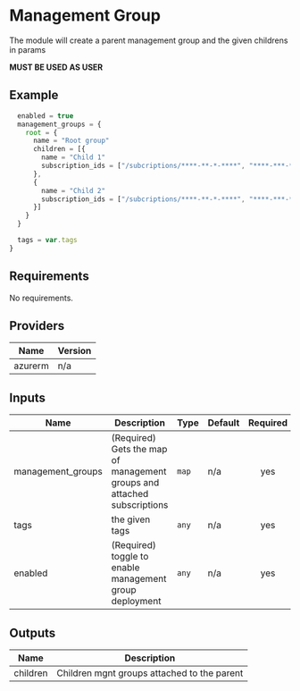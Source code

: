 # Management Group

The module will create a parent management group and the given childrens in params

**MUST BE USED AS USER**

## Example

```javascript
  enabled = true
  management_groups = {
    root = {
      name = "Root group"
      children = [{
        name = "Child 1"
        subscription_ids = ["/subcriptions/****-**-*-****", "****-***-********"]
      },
      {
        name = "Child 2"
        subscription_ids = ["/subcriptions/****-**-*-****", "****-***-********"]
      }]
    }
  }

  tags = var.tags
}
```

## Requirements

No requirements.

## Providers

| Name | Version |
|------|---------|
| azurerm | n/a |

## Inputs

| Name | Description | Type | Default | Required |
|------|-------------|------|---------|:--------:|
| management\_groups | (Required) Gets the map of management groups and attached subscriptions | `map` | n/a | yes |
| tags | the given tags | `any` | n/a | yes |
| enabled | (Required) toggle to enable management group deployment | `any` | n/a | yes |

## Outputs

| Name | Description |
|------|-------------|
| children | Children mgnt groups attached to the parent |


